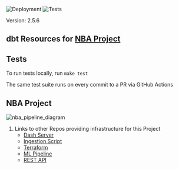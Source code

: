 ![Deployment](https://github.com/jyablonski/nba_elt_dbt/actions/workflows/deploy.yml/badge.svg) ![Tests](https://github.com/jyablonski/nba_elt_dbt/actions/workflows/test.yml/badge.svg)

Version: 2.5.6

## dbt Resources for [NBA Project](https://github.com/jyablonski/NBA-Dashboard)

## Tests
To run tests locally, run `make test`

The same test suite runs on every commit to a PR via GitHub Actions

## NBA Project
![nba_pipeline_diagram](https://github.com/jyablonski/nba_elt_dbt/assets/16946556/044dbb79-ce33-4d4b-8262-357c531e7ce7)

1. Links to other Repos providing infrastructure for this Project
    * [Dash Server](https://github.com/jyablonski/nba_elt_dashboard)
    * [Ingestion Script](https://github.com/jyablonski/python_docker)
    * [Terraform](https://github.com/jyablonski/aws_terraform)
    * [ML Pipeline](https://github.com/jyablonski/nba_elt_mlflow)
    * [REST API](https://github.com/jyablonski/nba_elt_rest_api)
